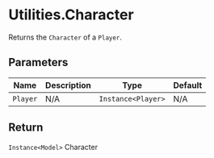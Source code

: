 # Utilities.Character
Returns the `Character` of a `Player`.

## Parameters
| Name     | Description | Type               | Default |
| -------- | ----------- | ------------------ | ------- |
| `Player` | N/A         | `Instance<Player>` | N/A     |

## Return
`Instance<Model>` Character